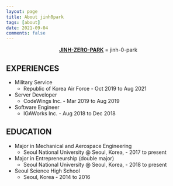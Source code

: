 ```yaml
---
layout: page
title: About jinh0park
tags: [about]
date: 2021-09-04
comments: false
---
```


<center><a href="/"><b>JINH-ZERO-PARK</b></a> = jinh-0-park</center>


## EXPERIENCES

* Military Service
  * Republic of Korea Air Force - Oct 2019 to Aug 2021
* Server Developer
  * CodeWings Inc. - Mar 2019 to Aug 2019
* Software Engineer
  * IGAWorks Inc. - Aug 2018 to Dec 2018

## EDUCATION

* Major in Mechanical and Aerospace Engineering
  * Seoul National University @ Seoul, Korea, - 2017 to present
* Major in Entrepreneurship (double major)
  * Seoul National University @ Seoul, Korea, - 2018 to present
* Seoul Science High School
  * Seoul, Korea - 2014 to 2016
